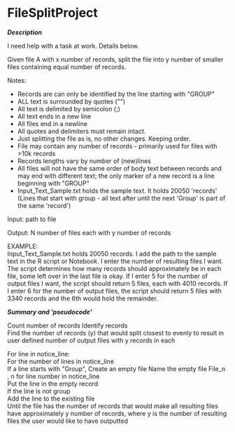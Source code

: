 # FileSplitProject

***Description***

I need help with a task at work. Details below.	

Given file A with x number of records, split the file into y number of smaller files containing equal number of records.	

Notes:	
* Records are can only be identified by the line starting with "GROUP"	
* ALL text is surrounded by quotes ("")	
* All text is delimited by semicolon (;)	
* All text ends in a new line	
* All files end in a newline	
* All quotes and delimiters must remain intact. 	
* Just splitting the file as is, no other changes. Keeping order.	
* File may contain any number of records - primarily used for files with >10k records	
* Records lengths vary by number of (new)lines	
* All files will not have the same order of body text between records and may end with different text; the only marker of a new record is a line beginning with "GROUP"	
* Input_Text_Sample.txt holds the sample text. It holds 20050 'records' (Lines that start with group - all text after until the next 'Group' is part of the same 'record')	

Input: path to file 	

Output: N number of files each with y number of records	
	
EXAMPLE:	
Input_Text_Sample.txt holds 20050 records. I add the path to the sample text in the R script or Notebook. I enter the number of resulting files I want. The script determines how many records should approximately be in each file, some left over in the last file is okay. If I enter 5 for the number of output files I want, the script should return 5 files, each with 4010 records. If I enter 6 for the number of output files, the script should return 5 files with 3340 records and the 6th would hold the remainder.	
	
***Summary and 'pseudocode'***	

Count number of records	
Identify records	
Find the number of records (y) that would split closest to evenly to result in user defined number of output files with y records in each	

For line in notice_line:	
	For the number of lines in notice_line	
	If a line starts with "Group", Create an empty file	
	Name the empty file File_n , n for line number in notice_line	
	Put the line in the empty record	
	If the line is not group 	
	Add the line to the existing file	
	Until the file has the number of records that would make all resulting files have approximately y number of records, where y is the number of resulting files the user would like to have outputted	
